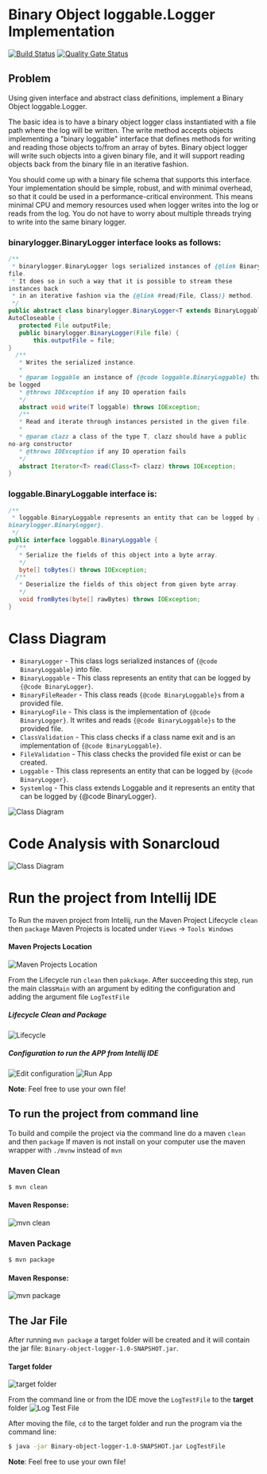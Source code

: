 # Binary Object loggable.Logger Implementation
[![Build Status](https://travis-ci.com/georgeerol/BinaryObjectLogger.svg?branch=master)](https://travis-ci.com/georgeerol/BinaryObjectLogger)
[![Quality Gate Status](https://sonarcloud.io/api/project_badges/measure?project=georgeerol_BinaryObjectLogger&metric=alert_status)](https://sonarcloud.io/dashboard?id=georgeerol_BinaryObjectLogger)

## Problem
Using given interface and abstract class definitions, implement a Binary Object loggable.Logger.
 
The basic idea is to have a binary object logger class instantiated with a file path where the log will be written. 
The write method accepts objects implementing a "binary loggable" interface that defines methods for writing and reading those objects to/from an array of bytes. 
Binary object logger will write such objects into a given binary file, and it will support reading objects back from the binary file in an iterative fashion.

You should come up with a binary file schema that supports this interface.
Your implementation should be simple, robust, and with minimal overhead, so that it could be used in a performance-critical environment. This means minimal CPU and memory resources used when logger writes into the log or reads from the log. You do not have to worry about multiple threads trying to write into the same binary logger.




###  binarylogger.BinaryLogger interface looks as follows:

```java
/**
 * binarylogger.BinaryLogger logs serialized instances of {@link BinaryLoggable} into
file.
 * It does so in such a way that it is possible to stream these
instances back
 * in an iterative fashion via the {@link #read(File, Class)} method.
 */
public abstract class binarylogger.BinaryLogger<T extends BinaryLoggable> implements
AutoCloseable {
   protected File outputFile;
   public binarylogger.BinaryLogger(File file) {
       this.outputFile = file;
}
  /**
   * Writes the serialized instance.
   *
   * @param loggable an instance of {@code loggable.BinaryLoggable} that needs to
be logged
   * @throws IOException if any IO operation fails
   */
   abstract void write(T loggable) throws IOException;
   /**
   * Read and iterate through instances persisted in the given file.
   *
   * @param clazz a class of the type T, clazz should have a public
no-arg constructor
   * @throws IOException if any IO operation fails
   */
   abstract Iterator<T> read(Class<T> clazz) throws IOException;
}

```
### loggable.BinaryLoggable interface is:
```java
/**
 * loggable.BinaryLoggable represents an entity that can be logged by {@code
binarylogger.BinaryLogger}.
 */
public interface loggable.BinaryLoggable {
  /**
   * Serialize the fields of this object into a byte array.
   */
   byte[] toBytes() throws IOException;
  /**
   * Deserialize the fields of this object from given byte array.
   */
   void fromBytes(byte[] rawBytes) throws IOException;
}
```
# Class Diagram
* `BinaryLogger` - This class logs serialized instances of `{@code BinaryLoggable}` into file.
* `BinaryLoggable` - This class represents an entity that can be logged by `{@code BinaryLogger}`.
* `BinaryFileReader` - This class reads `{@code BinaryLoggable}s` from a provided file.
* `BinaryLogFile` -  This class is the implementation of `{@code BinaryLogger}`. It writes and reads `{@code BinaryLoggable}s`
 to the provided file. 
* `ClassValidation` - This class checks if a class name exit and is an implementation of `{@code BinaryLoggable}`.
* `FileValidation` - This class checks the provided file exist or can be created.
*  `Loggable` - This class represents an entity that can be logged by `{@code BinaryLogger}`.
*  `Systemlog` - This class extends Loggable and it represents an entity that can be logged by {@code BinaryLogger}.

![Class Diagram](./misc/ClassDiagram.png)


# Code Analysis with Sonarcloud
![Class Diagram](./misc/codeAnalysis.png)


# Run the project from Intellij IDE
To Run the maven project from Intellij, run the Maven Project Lifecycle `clean` then `package`
Maven Projects is located under `Views` -> `Tools Windows`

#### Maven Projects Location
![Maven Projects Location](./misc/mvnProjectsLocation.png)


From the Lifecycle run `clean` then `pakckage`. After succeeding this step, run the main class`Main` 
with an argument by editing the configuration and adding the argument file `LogTestFile`

##### Lifecycle Clean and Package
![Lifecycle](./misc/lifecycleCleanAndPackage.png)

##### Configuration to run the APP from Intellij IDE
![Edit configuration](./misc/editConfigurations.png)
![Run App](./misc/runAppFromIDE.png)


**Note**: Feel free to use your own file!


## To run the project from command line
To build and compile the project via the command line do a  maven `clean` and then `package`
If maven is not  install on your computer use the maven wrapper with `./mvnw` instead of `mvn`
### Maven Clean
```bash
$ mvn clean
```
#### Maven Response:
![mvn clean](./misc/mvnClean.png)

### Maven Package
```bash
$ mvn package
```
#### Maven Response:
![mvn package](./misc/mvnPackage.png)

## The Jar File
After running `mvn package` a target folder will be created and it will contain the jar file: `Binary-object-logger-1.0-SNAPSHOT.jar`.

#### Target folder
![target folder](./misc/targetFolder.png)

From the command line or from the IDE move the `LogTestFile` to the **target** folder
![Log Test File](./misc/LogTestFileLocation.png)


After moving the file, `cd` to the target folder and run the program via the command line:
```bash
$ java -jar Binary-object-logger-1.0-SNAPSHOT.jar LogTestFile 
```

**Note**: Feel free to use your own file!







